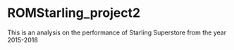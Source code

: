 # ROMStarling_project2
This is an analysis on the performance of Starling Superstore from the year 2015-2018
